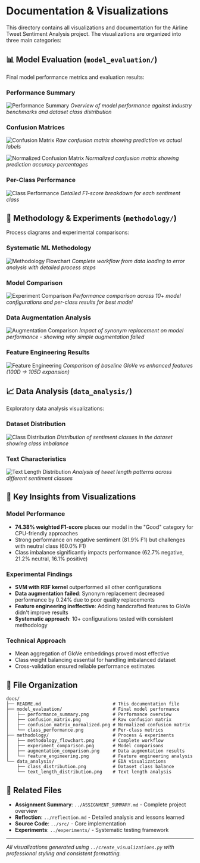 # Documentation & Visualizations

This directory contains all visualizations and documentation for the Airline Tweet Sentiment Analysis project. The visualizations are organized into three main categories:

## 📊 Model Evaluation (`model_evaluation/`)

Final model performance metrics and evaluation results:

### Performance Summary
![Performance Summary](model_evaluation/performance_summary.png)
*Overview of model performance against industry benchmarks and dataset class distribution*

### Confusion Matrices
![Confusion Matrix](model_evaluation/confusion_matrix.png)
*Raw confusion matrix showing prediction vs actual labels*

![Normalized Confusion Matrix](model_evaluation/confusion_matrix_normalized.png)
*Normalized confusion matrix showing prediction accuracy percentages*

### Per-Class Performance
![Class Performance](model_evaluation/class_performance.png)
*Detailed F1-score breakdown for each sentiment class*

## 🔬 Methodology & Experiments (`methodology/`)

Process diagrams and experimental comparisons:

### Systematic ML Methodology
![Methodology Flowchart](methodology/methodology_flowchart.png)
*Complete workflow from data loading to error analysis with detailed process steps*

### Model Comparison
![Experiment Comparison](methodology/experiment_comparison.png)
*Performance comparison across 10+ model configurations and per-class results for best model*

### Data Augmentation Analysis
![Augmentation Comparison](methodology/augmentation_comparison.png)
*Impact of synonym replacement on model performance - showing why simple augmentation failed*

### Feature Engineering Results
![Feature Engineering](methodology/feature_engineering.png)
*Comparison of baseline GloVe vs enhanced features (100D → 105D expansion)*

## 📈 Data Analysis (`data_analysis/`)

Exploratory data analysis visualizations:

### Dataset Distribution
![Class Distribution](data_analysis/class_distribution.png)
*Distribution of sentiment classes in the dataset showing class imbalance*

### Text Characteristics
![Text Length Distribution](data_analysis/text_length_distribution.png)
*Analysis of tweet length patterns across different sentiment classes*

## 🎯 Key Insights from Visualizations

### Model Performance
- **74.38% weighted F1-score** places our model in the "Good" category for CPU-friendly approaches
- Strong performance on negative sentiment (81.9% F1) but challenges with neutral class (60.0% F1)
- Class imbalance significantly impacts performance (62.7% negative, 21.2% neutral, 16.1% positive)

### Experimental Findings
- **SVM with RBF kernel** outperformed all other configurations
- **Data augmentation failed**: Synonym replacement decreased performance by 0.24% due to poor quality replacements
- **Feature engineering ineffective**: Adding handcrafted features to GloVe didn't improve results
- **Systematic approach**: 10+ configurations tested with consistent methodology

### Technical Approach
- Mean aggregation of GloVe embeddings proved most effective
- Class weight balancing essential for handling imbalanced dataset
- Cross-validation ensured reliable performance estimates

## 📁 File Organization

```
docs/
├── README.md                           # This documentation file
├── model_evaluation/                   # Final model performance
│   ├── performance_summary.png         # Performance overview
│   ├── confusion_matrix.png            # Raw confusion matrix
│   ├── confusion_matrix_normalized.png # Normalized confusion matrix
│   └── class_performance.png           # Per-class metrics
├── methodology/                        # Process & experiments
│   ├── methodology_flowchart.png       # Complete workflow
│   ├── experiment_comparison.png       # Model comparisons
│   ├── augmentation_comparison.png     # Data augmentation results
│   └── feature_engineering.png         # Feature engineering analysis
└── data_analysis/                      # EDA visualizations
    ├── class_distribution.png          # Dataset class balance
    └── text_length_distribution.png    # Text length analysis
```

## 🔗 Related Files

- **Assignment Summary**: `../ASSIGNMENT_SUMMARY.md` - Complete project overview
- **Reflection**: `../reflection.md` - Detailed analysis and lessons learned
- **Source Code**: `../src/` - Core implementation
- **Experiments**: `../experiments/` - Systematic testing framework

---

*All visualizations generated using `../create_visualizations.py` with professional styling and consistent formatting.* 